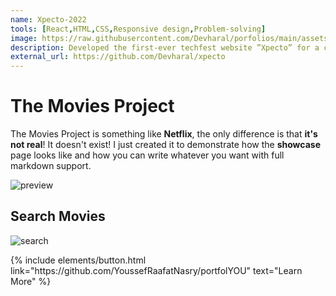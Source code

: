 ```yaml
---
name: Xpecto-2022
tools: [React,HTML,CSS,Responsive design,Problem-solving]
image: https://raw.githubusercontent.com/Devharal/porfolios/main/assets/xpecto.jpg
description: Developed the first-ever techfest website ”Xpecto” for a college, using React-based frontend technology.Utilized expertise in React, HTML, CSS, and other web technologies to create an engaging and interactive website.Played a key role in the successful launch of the website, receiving positive feedback from users
external_url: https://github.com/Devharal/xpecto
---
```


# The Movies Project

The Movies Project is something like **Netflix**, the only difference is that **it's not real**! It doesn't exist! I just created it to demonstrate how the **showcase** page looks like and how you can write whatever you want with full markdown support.

![preview](https://www.sketchappsources.com/resources/source-image/we-were-soldiers-landing-page-dbruggisser.jpg)

## Search Movies

![search](https://www.sketchappsources.com/resources/source-image/microsoft-windows-10-virtual-keyboard-diogo-sousa.png)

<p class="text-center">
{% include elements/button.html link="https://github.com/YoussefRaafatNasry/portfolYOU" text="Learn More" %}
</p>